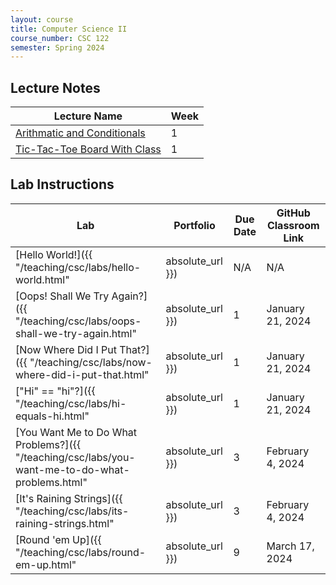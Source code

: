 ```yaml
---
layout: course
title: Computer Science II
course_number: CSC 122
semester: Spring 2024
---
```


## Lecture Notes

| Lecture Name | Week |
|--------------|------|
| [Arithmatic and Conditionals](https://github.com/cmvandrevala/csc_122_arithmatic_and_conditionals)| 1 |
| [Tic-Tac-Toe Board With Class](https://github.com/cmvandrevala/csc_122_tic_tac_toe_board_with_class) | 1 |

## Lab Instructions

| Lab | Portfolio | Due Date | GitHub Classroom Link |
| --- | --------- | -------- | --------------------- |
| [Hello World!]({{ "/teaching/csc/labs/hello-world.html" | absolute_url }}) | N/A | N/A | [Link](https://classroom.github.com/a/MFRX8cSi) |
| [Oops! Shall We Try Again?]({{ "/teaching/csc/labs/oops-shall-we-try-again.html" | absolute_url }}) | 1 | January 21, 2024 ||
| [Now Where Did I Put That?]({{ "/teaching/csc/labs/now-where-did-i-put-that.html" | absolute_url }}) | 1 | January 21, 2024 ||
| ["Hi" == "hi"?]({{ "/teaching/csc/labs/hi-equals-hi.html" | absolute_url }}) | 1 | January 21, 2024 ||
| [You Want Me to Do What Problems?]({{ "/teaching/csc/labs/you-want-me-to-do-what-problems.html" | absolute_url }}) | 3 | February 4, 2024 ||
| [It's Raining Strings]({{ "/teaching/csc/labs/its-raining-strings.html" | absolute_url }}) | 3 | February 4, 2024 ||
| [Round 'em Up]({{ "/teaching/csc/labs/round-em-up.html" | absolute_url }}) | 9 | March 17, 2024 ||
